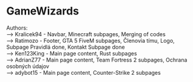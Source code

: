 # GameWizards

Authors: <br>
--> Kralicek94 - Navbar, Minecraft subpages, Merging of codes<br>
--> Ratimozo - Footer, GTA 5 FiveM subpages, Členovia tímu, Logo, Subpage Pravidlá done, Kontakt Subpage done<br>
--> Ken123King - Main page content, Rust subpages<br>
--> AdrianZ77 - Main page content, Team Fortress 2 subpages, Ochrana osobných údajov<br>
--> adybot15 - Main page content, Counter-Strike 2 subpages<br>

